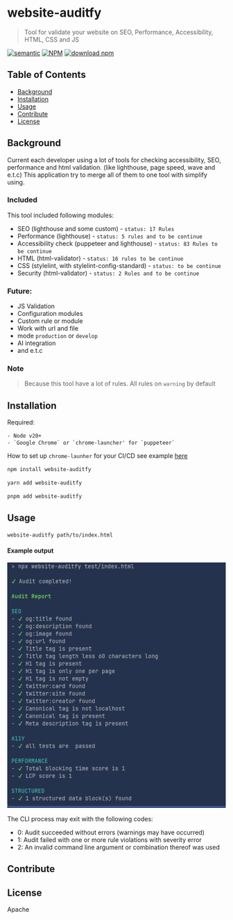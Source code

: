 # website-auditfy

> Tool for validate your website on SEO, Performance, Accessibility, HTML, CSS and JS

[![semantic](https://img.shields.io/badge/%20%20%F0%9F%93%A6%F0%9F%9A%80-semantic--release-e10079.svg)](https://github.com/semantic-release/semantic-release)
[![NPM](https://img.shields.io/npm/v/website-auditfy)](https://www.npmjs.com/package/website-auditfy)
[![download npm](https://img.shields.io/npm/dm/website-auditfy.svg)](https://www.npmjs.com/package/website-auditfy)

## Table of Contents

- [Background](#background)
- [Installation](#installation)
- [Usage](#usage)
- [Contribute](#contribute)
- [License](#license)

## Background 

Current each developer using a lot of tools for checking accessibility, SEO, performance and html validation. (like lighthouse, page speed, wave and e.t.c)
This application try to merge all of them to one tool with simplify using. 

### Included

This tool included following modules: 
- SEO (lighthouse and some custom) - `status: 17 Rules` 
- Performance (lighthouse) - `status: 5 rules and to be continue`
- Accessibility check (puppeteer and lighthouse) -  `status: 83 Rules to be continue`
- HTML (html-validator) -  `status: 16 rules to be continue`
- CSS (stylelint, with stylelint-config-standard) -  `status: to be continue`
- Security (html-validator) - `status: 2 Rules and to be continue`

### Future:
- JS Validation
- Configuration modules
- Custom rule or module
- Work with url and file
- mode `production` or `develop`
- AI integration
- and e.t.c

### Note 
> Because this tool have a lot of rules. All rules on `warning` by default

## Installation

Required: 
```angular2html
- Node v20+
- `Google Chrome` or `chrome-launcher' for `puppeteer`
```

How to set up `chrome-launher` for your CI/CD see example [here](./docs/chrome-launcher.md)
```bash
npm install website-auditfy 
```

```bash
yarn add website-auditfy
```

```bash
pnpm add website-auditfy
```

## Usage

```bash
website-auditfy path/to/index.html
```

#### Example output

![img.png](docs/img/img.png)

The CLI process may exit with the following codes:


- 0: Audit succeeded without errors (warnings may have occurred)
- 1: Audit failed with one or more rule violations with severity error
- 2: An invalid command line argument or combination thereof was used

## Contribute

## License

Apache